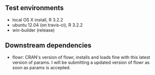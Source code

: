 ## Test environments
* local OS X install, R 3.2.2
* ubuntu 12.04 (on travis-ci), R 3.2.2
* win-builder (release)


## Downstream dependencies

- flowr: CRAN's version of flowr, installs and loads fine with this latest version 
of params. I will be submitting a updated version of flowr as soon as params is accepted.
